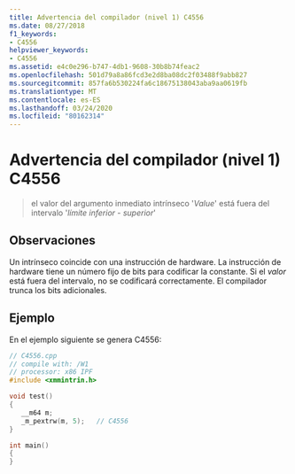 ```yaml
---
title: Advertencia del compilador (nivel 1) C4556
ms.date: 08/27/2018
f1_keywords:
- C4556
helpviewer_keywords:
- C4556
ms.assetid: e4c0e296-b747-4db1-9608-30b8b74feac2
ms.openlocfilehash: 501d79a8a86fcd3e2d8ba08dc2f03488f9abb827
ms.sourcegitcommit: 857fa6b530224fa6c18675138043aba9aa0619fb
ms.translationtype: MT
ms.contentlocale: es-ES
ms.lasthandoff: 03/24/2020
ms.locfileid: "80162314"
---
```

# <a name="compiler-warning-level-1-c4556"></a>Advertencia del compilador (nivel 1) C4556

> el valor del argumento inmediato intrínseco '*Value*' está fuera del intervalo '*límite inferior* - *superior*'

## <a name="remarks"></a>Observaciones

Un intrínseco coincide con una instrucción de hardware. La instrucción de hardware tiene un número fijo de bits para codificar la constante. Si el *valor* está fuera del intervalo, no se codificará correctamente. El compilador trunca los bits adicionales.

## <a name="example"></a>Ejemplo

En el ejemplo siguiente se genera C4556:

```cpp
// C4556.cpp
// compile with: /W1
// processor: x86 IPF
#include <xmmintrin.h>

void test()
{
   __m64 m;
   _m_pextrw(m, 5);   // C4556
}

int main()
{
}
```
